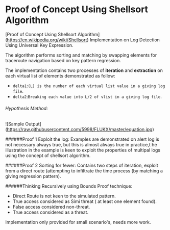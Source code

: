 Proof of Concept Using Shellsort Algorithm
=========================
[Proof of Concept Using Shellsort Algorithm] (https://en.wikipedia.org/wiki/Shellsort) Implementation on Log Detection Using Universal Key Expression.

The algorithm performs sorting and matching by swapping elements for traceroute navigation based on key pattern regression.

The implementation contains two processes of **iteration** and **extraction** on each virtual list of elements demonstrated as follow:

* `delta1`:`(L) is the number of each virtual list value in a giving log file`.
* `delta2`:`Breaking each value into L/2 of vlist in a giving log file`.

###### Hypothesis Method:

![Sample Output]
(https://raw.githubusercontent.com/5998/FLUKX/master/equation.jpg)

######Proof 1 Exploit the log:
Examples are demonstrated on alert log is not necessary always true, but this is almost always true in practice,t he illustration in the example is keen to exploit the properties of multipal logs using the concept of shellsort algorithm.

######Proof 2 Sorting for fewer:
Contains two steps of iteration, exploit from a direct route (attempting to infiltrate the time process (by matching a giving regression pattern).

######Thinking Recursively using Bounds Proof technique: 
* Direct Route is not keen to the simulated pattern.
* True access considered as Simi threat ( at least one element found).
* False access considered non-threat.
* True access considered as a threat.

Implementation only provided for small scenario's, needs more work.
